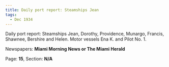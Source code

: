 ```yaml
---  
title: Daily port report: Steamships Jean  
tags:  
  - Dec 1934  
---  
```

  
Daily port report: Steamships Jean, Dorothy, Providence, Munargo, Francis, Shawnee, Bershire and Helen. Motor vessels Ena K. and Pilot No. 1.  
  
Newspapers: **Miami Morning News or The Miami Herald**  
  
Page: **15**, Section: **N/A** 
